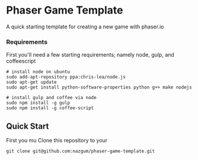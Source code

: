 Phaser Game Template
====================

A quick starting template for creating a new game with phaser.io


### Requirements

First you'll need a few starting requirements; namely node, gulp, and coffeescript

````
# install node on ubuntu
sudo add-apt-repository ppa:chris-lea/node.js
sudo apt-get update
sudo apt-get install python-software-properties python g++ make nodejs

# install gulp and coffee via node
sudo npm install -g gulp
sudo npm install -g coffee-script
````

## Quick Start

First you mu
Clone this repository to your

````
git clone git@github.com:nazgum/phaser-game-template.git
````

